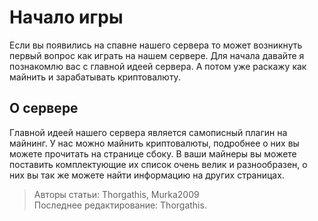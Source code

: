# Начало игры

Если вы появились на спавне нашего сервера то может возникнуть первый вопрос как играть на нашем сервере. Для начала давайте я познакомлю вас с главной идеей сервера. А потом уже раскажу как майнить и зарабатывать криптовалюту.

## О сервере

Главной идеей нашего сервера является самописный плагин на майнинг. У нас можно майнить криптовалюты, подробнее о них вы можете прочитать на странице сбоку. В ваши майнеры вы можете поставить комплектующие их список очень велик и разнообразен, о них вы так же можете найти информацию на других страницах.

> Авторы статьи: Thorgathis, Murka2009 <br>
> Последнее редактирование: Thorgathis.
